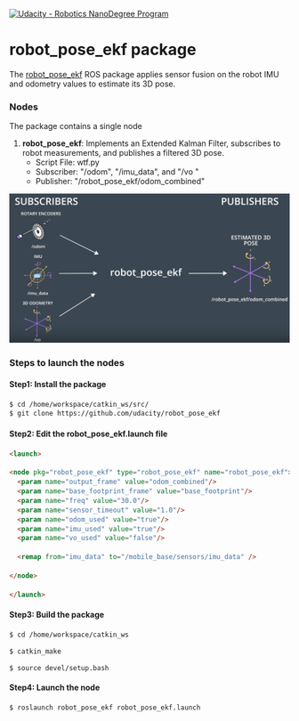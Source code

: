 [![Udacity - Robotics NanoDegree Program](https://s3-us-west-1.amazonaws.com/udacity-robotics/Extra+Images/RoboND_flag.png)](https://www.udacity.com/robotics)

# robot_pose_ekf package
The [robot_pose_ekf](http://wiki.ros.org/robot_pose_ekf) ROS package applies sensor fusion on the robot IMU and odometry values to estimate its 3D pose.

### Nodes
The package contains a single node 
1. **robot_pose_ekf**: Implements an Extended Kalman Filter, subscribes to robot measurements, and publishes a filtered 3D pose.
      * Script File: wtf.py
      * Subscriber: "/odom", "/imu_data", and "/vo " 
      * Publisher: "/robot_pose_ekf/odom_combined"

![alt text](Images/Output.png)

### Steps to launch the nodes
#### Step1: Install the package
```sh
$ cd /home/workspace/catkin_ws/src/
$ git clone https://github.com/udacity/robot_pose_ekf
```
#### Step2: Edit the robot_pose_ekf.launch file
```html
<launch>

<node pkg="robot_pose_ekf" type="robot_pose_ekf" name="robot_pose_ekf">
  <param name="output_frame" value="odom_combined"/>
  <param name="base_footprint_frame" value="base_footprint"/>
  <param name="freq" value="30.0"/>
  <param name="sensor_timeout" value="1.0"/>  
  <param name="odom_used" value="true"/>
  <param name="imu_used" value="true"/>
  <param name="vo_used" value="false"/>

  <remap from="imu_data" to="/mobile_base/sensors/imu_data" />    

</node>

</launch>
```
#### Step3: Build the package
```
$ cd /home/workspace/catkin_ws
```
```
$ catkin_make
```
```
$ source devel/setup.bash
```
#### Step4: Launch the node
```
$ roslaunch robot_pose_ekf robot_pose_ekf.launch
```

